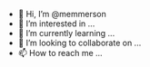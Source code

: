 - 👋 Hi, I’m @memmerson
- 👀 I’m interested in ...
- 🌱 I’m currently learning ...
- 💞️ I’m looking to collaborate on ...
- 📫 How to reach me ...

<!---
memmerson/memmerson is a ✨ special ✨ repository because its `README.md` (this file) appears on your GitHub profile.
You can click the Preview link to take a look at your changes.
--->
